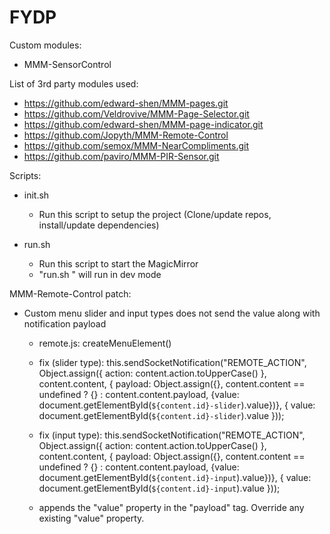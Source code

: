 # FYDP

Custom modules:
- MMM-SensorControl

List of 3rd party modules used:
- https://github.com/edward-shen/MMM-pages.git
- https://github.com/Veldrovive/MMM-Page-Selector.git
- https://github.com/edward-shen/MMM-page-indicator.git
- https://github.com/Jopyth/MMM-Remote-Control
- https://github.com/semox/MMM-NearCompliments.git
- https://github.com/paviro/MMM-PIR-Sensor.git


Scripts:
- init.sh
  - Run this script to setup the project (Clone/update repos, install/update dependencies)

- run.sh
  - Run this script to start the MagicMirror
  - "run.sh <dev>" will run in dev mode

MMM-Remote-Control patch:
- Custom menu slider and input types does not send the value along with notification payload
  - remote.js: createMenuElement()
  - fix (slider type): this.sendSocketNotification("REMOTE_ACTION", Object.assign({ action: content.action.toUpperCase() }, content.content, 
                    { payload: Object.assign({}, content.content == undefined ? {} : content.content.payload, {value: document.getElementById(`${content.id}-slider`).value})},
                    { value: document.getElementById(`${content.id}-slider`).value }));

  - fix (input type): this.sendSocketNotification("REMOTE_ACTION", Object.assign({ action: content.action.toUpperCase() }, content.content, 
                    { payload: Object.assign({}, content.content == undefined ? {} : content.content.payload, {value: document.getElementById(`${content.id}-input`).value})},
                    { value: document.getElementById(`${content.id}-input`).value }));
  - appends the "value" property in the "payload" tag. Override any existing "value" property.